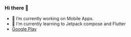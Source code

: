 ### Hi there 👋

- 🔭 I’m currently working on Mobile Apps.
- 🌱 I'm currently learning to Jetpack compose and Flutter 
- <a href="https://play.google.com/store/apps/developer?id=Krishna+app+worlds" rel="noreferrer">Google Play</a>
<!--
**KishanViramgama/KishanViramgama** is a ✨ _special_ ✨ repository because its `README.md` (this file) appears on your GitHub profile.

Here are some ideas to get you started:

- 🔭 I’m currently working on Mobile Apps.
- 🌱 I’m currently learning ...
- 👯 I’m looking to collaborate on ...
- 🤔 I’m looking for help with ...
- 💬 Ask me about ...
- 📫 How to reach me: ...
- 😄 Pronouns: ...
- ⚡ Fun fact: ...
-->
